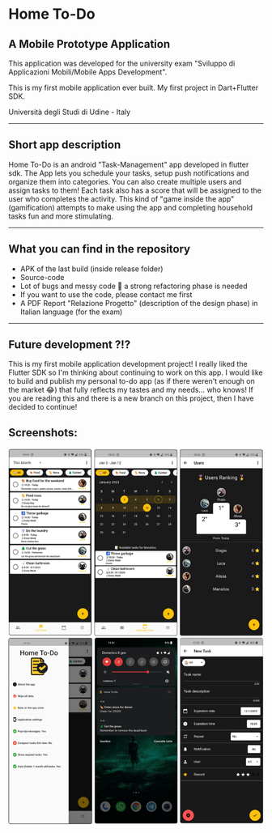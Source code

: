 # Home To-Do
## A Mobile Prototype Application

This application was developed for the university exam "Sviluppo di Applicazioni Mobili/Mobile Apps Development".

This is my first mobile application ever built. My first project in Dart+Flutter SDK.

Università degli Studi di Udine - Italy

---

## Short app description
Home To-Do is an android "Task-Management" app developed in flutter sdk. The App lets you schedule your tasks, setup push notifications and organize them into categories. You can also create multiple users and assign tasks to them! Each task also has a score that will be assigned to the user who completes the activity. This kind of "game inside the app" (gamification) attempts to make using the app and completing household tasks fun and more stimulating.

---

## What you can find in the repository
- APK of the last build (inside release folder)
- Source-code
- Lot of bugs and messy code 🙂 a strong refactoring phase is needed
- If you want to use the code, please contact me first
- A PDF Report "Relazione Progetto" (description of the design phase) in Italian language (for the exam)

---

## Future development ?!?
This is my first mobile application development project! I really liked the Flutter SDK so I'm thinking about continuing to work on this app. I would like to build and publish my personal to-do app (as if there weren't enough on the market 😂) that fully reflects my tastes and my needs... who knows! If you are reading this and there is a new branch on this project, then I have decided to continue!

## Screenshots:
![](Images.png)
